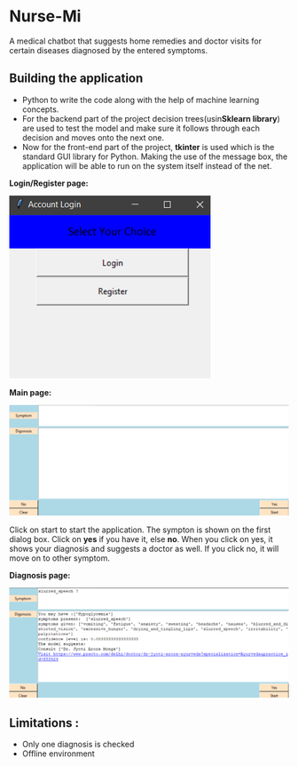# Nurse-Mi
A medical chatbot that suggests home remedies and doctor visits for certain diseases diagnosed by the entered symptoms.

## Building the application 
* Python to write the code along with the help of machine learning concepts.
* For the backend part of the project decision trees(usin**Sklearn library**) are used to test the model and make sure it follows through each decision and moves onto the next one. 
* Now for the front-end part of the project, **tkinter** is used which is the standard GUI library for Python. Making the use of the message box, the application will be able to run on the system itself instead of the net.


**Login/Register page:**

![Login](/static/Login.png)

**Main page:**

![Main](/static/Main-screen.png)

Click on start to start the application. The sympton is shown on the first dialog box. Click on **yes** if you have it, else **no**.
When you click on yes, it shows your diagnosis and suggests a doctor as well.
If you click no, it will move on to other symptom.

**Diagnosis page:**

![Diagnosis](/static/Diagnosis.png)

## Limitations :
* Only one diagnosis is checked
* Offline environment

